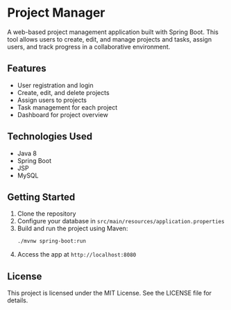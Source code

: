 # Project Manager

A web-based project management application built with Spring Boot. This tool allows users to create, edit, and manage projects and tasks, assign users, and track progress in a collaborative environment.

## Features
- User registration and login
- Create, edit, and delete projects
- Assign users to projects
- Task management for each project
- Dashboard for project overview

## Technologies Used
- Java 8
- Spring Boot
- JSP
- MySQL

## Getting Started
1. Clone the repository
2. Configure your database in `src/main/resources/application.properties`
3. Build and run the project using Maven:
   ```sh
   ./mvnw spring-boot:run
   ```
4. Access the app at `http://localhost:8080`

## License
This project is licensed under the MIT License. See the LICENSE file for details.
